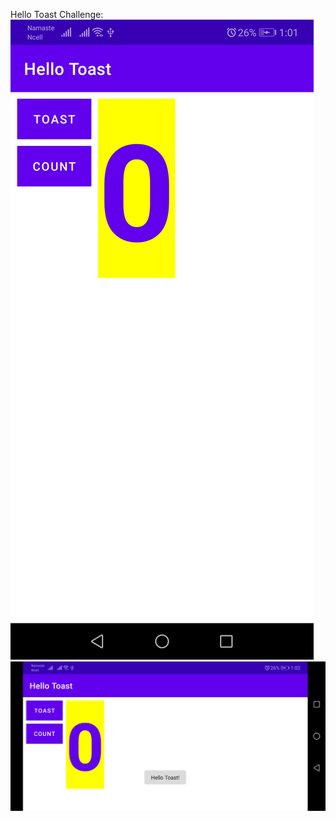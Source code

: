 Hello Toast Challenge:
![Vertical screenshot of Hello Toast Challenge](./screenshot_v.png)
![Horizontal screenshot of Hello Toast Challenge](./screenshot_h.png)